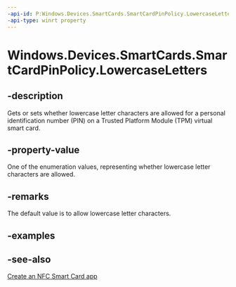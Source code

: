 ----api-id: P:Windows.Devices.SmartCards.SmartCardPinPolicy.LowercaseLetters
-api-type: winrt property
---<!-- Property syntaxpublic Windows.Devices.SmartCards.SmartCardPinCharacterPolicyOption LowercaseLetters { get;  set; }--># Windows.Devices.SmartCards.SmartCardPinPolicy.LowercaseLetters## -descriptionGets or sets whether lowercase letter characters are allowed for a personal identification number (PIN) on a Trusted Platform Module (TPM) virtual smart card.## -property-valueOne of the enumeration values, representing whether lowercase letter characters are allowed.## -remarksThe default value is to allow lowercase letter characters.## -examples## -see-also[Create an NFC Smart Card app](http://msdn.microsoft.com/library/26834a51-512b-485b-84c8-abf713787588)